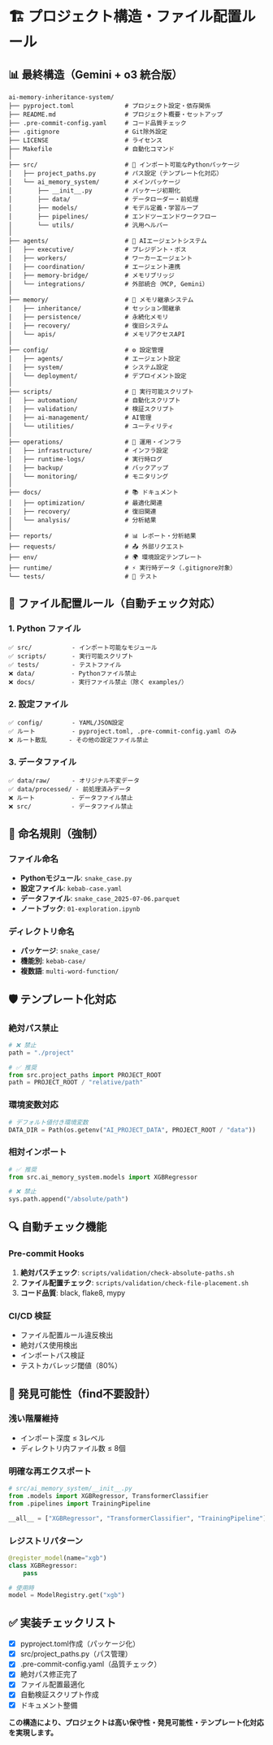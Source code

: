 # 🏗️ プロジェクト構造・ファイル配置ルール

## 📊 最終構造（Gemini + o3 統合版）

```
ai-memory-inheritance-system/
├── pyproject.toml              # プロジェクト設定・依存関係
├── README.md                   # プロジェクト概要・セットアップ
├── .pre-commit-config.yaml     # コード品質チェック
├── .gitignore                  # Git除外設定
├── LICENSE                     # ライセンス
├── Makefile                    # 自動化コマンド
│
├── src/                        # 🎯 インポート可能なPythonパッケージ
│   ├── project_paths.py        # パス設定（テンプレート化対応）
│   └── ai_memory_system/       # メインパッケージ
│       ├── __init__.py         # パッケージ初期化
│       ├── data/               # データローダー・前処理
│       ├── models/             # モデル定義・学習ループ
│       ├── pipelines/          # エンドツーエンドワークフロー
│       └── utils/              # 汎用ヘルパー
│
├── agents/                     # 🤖 AIエージェントシステム
│   ├── executive/              # プレジデント・ボス
│   ├── workers/                # ワーカーエージェント
│   ├── coordination/           # エージェント連携
│   ├── memory-bridge/          # メモリブリッジ
│   └── integrations/           # 外部統合（MCP, Gemini）
│
├── memory/                     # 🧠 メモリ継承システム
│   ├── inheritance/            # セッション間継承
│   ├── persistence/            # 永続化メモリ
│   ├── recovery/               # 復旧システム
│   └── apis/                   # メモリアクセスAPI
│
├── config/                     # ⚙️ 設定管理
│   ├── agents/                 # エージェント設定
│   ├── system/                 # システム設定
│   └── deployment/             # デプロイメント設定
│
├── scripts/                    # 🔧 実行可能スクリプト
│   ├── automation/             # 自動化スクリプト
│   ├── validation/             # 検証スクリプト
│   ├── ai-management/          # AI管理
│   └── utilities/              # ユーティリティ
│
├── operations/                 # 🚀 運用・インフラ
│   ├── infrastructure/         # インフラ設定
│   ├── runtime-logs/           # 実行時ログ
│   ├── backup/                 # バックアップ
│   └── monitoring/             # モニタリング
│
├── docs/                       # 📚 ドキュメント
│   ├── optimization/           # 最適化関連
│   ├── recovery/               # 復旧関連
│   └── analysis/               # 分析結果
│
├── reports/                    # 📊 レポート・分析結果
├── requests/                   # 📤 外部リクエスト
├── env/                        # 🌍 環境設定テンプレート
├── runtime/                    # ⚡ 実行時データ（.gitignore対象）
└── tests/                      # 🧪 テスト

```

## 🎯 ファイル配置ルール（自動チェック対応）

### 1. **Python ファイル**
```
✅ src/           - インポート可能なモジュール
✅ scripts/       - 実行可能スクリプト  
✅ tests/         - テストファイル
❌ data/          - Pythonファイル禁止
❌ docs/          - 実行ファイル禁止（除く examples/）
```

### 2. **設定ファイル**
```
✅ config/        - YAML/JSON設定
✅ ルート          - pyproject.toml, .pre-commit-config.yaml のみ
❌ ルート散乱      - その他の設定ファイル禁止
```

### 3. **データファイル**
```
✅ data/raw/      - オリジナル不変データ
✅ data/processed/ - 前処理済みデータ
❌ ルート          - データファイル禁止
❌ src/           - データファイル禁止
```

## 🚀 命名規則（強制）

### ファイル命名
- **Pythonモジュール**: `snake_case.py`
- **設定ファイル**: `kebab-case.yaml`
- **データファイル**: `snake_case_2025-07-06.parquet`
- **ノートブック**: `01-exploration.ipynb`

### ディレクトリ命名
- **パッケージ**: `snake_case/`
- **機能別**: `kebab-case/`
- **複数語**: `multi-word-function/`

## 🛡️ テンプレート化対応

### 絶対パス禁止
```python
# ❌ 禁止
path = "./project"

# ✅ 推奨
from src.project_paths import PROJECT_ROOT
path = PROJECT_ROOT / "relative/path"
```

### 環境変数対応
```python
# デフォルト値付き環境変数
DATA_DIR = Path(os.getenv("AI_PROJECT_DATA", PROJECT_ROOT / "data"))
```

### 相対インポート
```python
# ✅ 推奨
from src.ai_memory_system.models import XGBRegressor

# ❌ 禁止
sys.path.append("/absolute/path")
```

## 🔍 自動チェック機能

### Pre-commit Hooks
1. **絶対パスチェック**: `scripts/validation/check-absolute-paths.sh`
2. **ファイル配置チェック**: `scripts/validation/check-file-placement.sh`
3. **コード品質**: black, flake8, mypy

### CI/CD 検証
- ファイル配置ルール違反検出
- 絶対パス使用検出
- インポートパス検証
- テストカバレッジ閾値（80%）

## 📏 発見可能性（find不要設計）

### 浅い階層維持
- インポート深度 ≤ 3レベル
- ディレクトリ内ファイル数 ≤ 8個

### 明確な再エクスポート
```python
# src/ai_memory_system/__init__.py
from .models import XGBRegressor, TransformerClassifier
from .pipelines import TrainingPipeline

__all__ = ["XGBRegressor", "TransformerClassifier", "TrainingPipeline"]
```

### レジストリパターン
```python
@register_model(name="xgb")
class XGBRegressor:
    pass

# 使用時
model = ModelRegistry.get("xgb")
```

## ✅ 実装チェックリスト

- [x] pyproject.toml作成（パッケージ化）
- [x] src/project_paths.py（パス管理）
- [x] .pre-commit-config.yaml（品質チェック）
- [x] 絶対パス修正完了
- [x] ファイル配置最適化
- [x] 自動検証スクリプト作成
- [x] ドキュメント整備

**この構造により、プロジェクトは高い保守性・発見可能性・テンプレート化対応を実現します。**